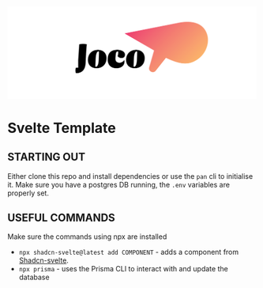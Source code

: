 
![Joco Svelte Template](./static/Joco-01.png)
# Svelte Template

## STARTING OUT

Either clone this repo and install dependencies or use the `pan` cli to initialise it.
Make sure you have a postgres DB running, the `.env` variables are properly set.

## USEFUL COMMANDS
Make sure the commands using npx are installed

* `npx shadcn-svelte@latest add COMPONENT` - adds a component from [Shadcn-svelte](https://www.shadcn-svelte.com/docs/theming).
* `npx prisma` - uses the Prisma CLI to interact with and update the database
